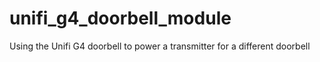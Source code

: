 # unifi_g4_doorbell_module
 Using the Unifi G4 doorbell to power a transmitter for a different doorbell
